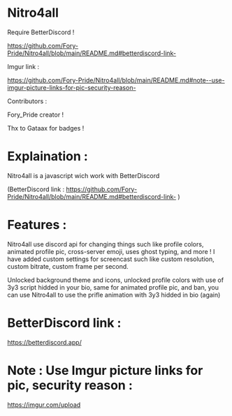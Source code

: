 # Nitro4all

Require BetterDiscord ! 

https://github.com/Fory-Pride/Nitro4all/blob/main/README.md#betterdiscord-link-

Imgur link :

https://github.com/Fory-Pride/Nitro4all/blob/main/README.md#note--use-imgur-picture-links-for-pic-security-reason-



Contributors :

Fory_Pride creator !

Thx to Gataax for badges !

# Explaination :
Nitro4all is a javascript wich work with BetterDiscord 

(BetterDiscord link : https://github.com/Fory-Pride/Nitro4all/blob/main/README.md#betterdiscord-link- )


# Features : 
Nitro4all use discord api for changing things such like profile colors, animated profile pic, cross-server emoji, uses ghost typing, and more !
I have added custom settings for screencast such like custom resolution, custom bitrate, custom frame per second.

Unlocked background theme and icons, unlocked profile colors with use of 3y3 script hidded in your bio, same for animated profile pic, and ban, you can use Nitro4all to use the prifle animation with 3y3 hidded in bio (again)



# BetterDiscord link : 
https://betterdiscord.app/

# Note : Use Imgur picture links for pic, security reason :
https://imgur.com/upload



